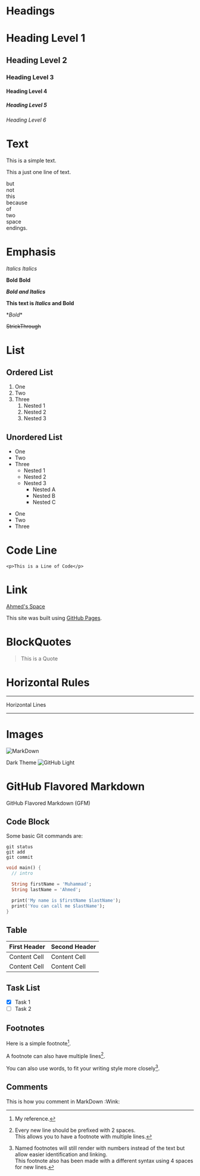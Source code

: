 # Headings

# Heading Level 1
## Heading Level 2
### Heading Level 3
#### Heading Level 4
##### Heading Level 5
###### Heading Level 6

# Text

This is a simple text.

This
a
just
one
line
of
text.

but  
not  
this  
because  
of  
two  
space  
endings.

# Emphasis

*Italics*
_Italics_

**Bold**
__Bold__

***Bold and Italics***

**This text is _Italics_ and Bold**

\**Bold*\*  <!-- Escaping -->

~~StrickThrough~~

# List

## Ordered List

1. One
1. Two
1. Three
    1. Nested 1
    1. Nested 2
    1. Nested 3

## Unordered List

* One
* Two
* Three
    * Nested 1
    * Nested 2
    * Nested 3
      * Nested A
      * Nested B
      * Nested C

- One
- Two
- Three

# Code Line

`<p>This is a Line of Code</p>`

# Link

[Ahmed's Space](http://iahmed.space/ 'My Website')

This site was built using [GitHub Pages](http://iahmed.space/).

# BlockQuotes

> This is a Quote

# Horizontal Rules

---
Horizontal Lines
___

# Images

![MarkDown](https://markdown-here.com/img/icon256.png)

Dark Theme	![GitHub Light](https://github.com/github-light.png#gh-dark-mode-only)

# GitHub Flavored Markdown

GitHub Flavored Markdown (GFM)

## Code Block

Some basic Git commands are:
```
git status
git add
git commit
```

```dart
void main() {
  // intro

  String firstName = 'Muhammad';
  String lastName = 'Ahmed';

  print('My name is $firstName $lastName');
  print('You can call me $lastName');
}
```

## Table

| First Header  | Second Header |
| ------------- | ------------- |
| Content Cell  | Content Cell  |
| Content Cell  | Content Cell  |


## Task List

* [x] Task 1
* [ ] Task 2

## Footnotes

Here is a simple footnote[^1].

A footnote can also have multiple lines[^2].  

You can also use words, to fit your writing style more closely[^note].

[^1]: My reference.
[^2]: Every new line should be prefixed with 2 spaces.  
  This allows you to have a footnote with multiple lines.
[^note]:
    Named footnotes will still render with numbers instead of the text but allow easier identification and linking.  
    This footnote also has been made with a different syntax using 4 spaces for new lines.

## Comments

This is how you comment in MarkDown :Wink:

[This is how you comment in MarkDown]: #

<!-- HTML comments also works as comments in MarkDown -->

[//]: # (To Be Continued...)

[//]: # (Syntax for Comments in MarkDown)

[comment]: <> (This is a comment, it will not be included)
[comment]: <> (in  the output file unless you use it in)
[comment]: <> (a reference style link.)

[//]: <> (This is also a comment.)

[//]: # (This may be the most platform independent comment)
